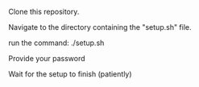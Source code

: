 Clone this repository.

Navigate to the directory containing the "setup.sh" file.

run the command:
        ./setup.sh

Provide your password

Wait for the setup to finish (patiently)
